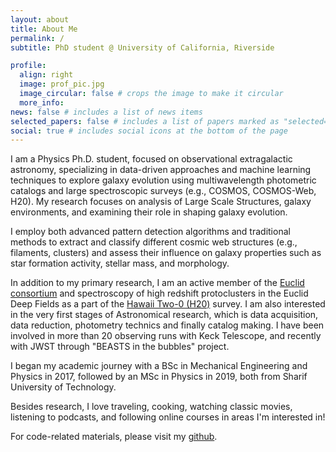 ```yaml
---
layout: about
title: About Me
permalink: /
subtitle: PhD student @ University of California, Riverside

profile:
  align: right
  image: prof_pic.jpg
  image_circular: false # crops the image to make it circular
  more_info: 
news: false # includes a list of news items
selected_papers: false # includes a list of papers marked as "selected={true}"
social: true # includes social icons at the bottom of the page
---
```

I am a Physics Ph.D. student, focused on observational extragalactic astronomy, specializing in data-driven approaches and machine learning techniques to explore galaxy evolution using multiwavelength photometric catalogs and large spectroscopic surveys (e.g., COSMOS, COSMOS-Web, H20). My research focuses on analysis of Large Scale Structures, galaxy environments, and examining their role in shaping galaxy evolution.

I employ both advanced pattern detection algorithms and traditional methods to extract and classify different cosmic web structures (e.g., filaments, clusters) and assess their influence on galaxy properties such as star formation activity, stellar mass, and morphology.

In addition to my primary research, I am an active member of the [Euclid consortium](https://www.euclid-ec.org/) and spectroscopy of high redshift protoclusters in the Euclid Deep Fields as a part of the [Hawaii Two-0 (H20)](https://project.ifa.hawaii.edu/h20/) survey. I am also interested in the very first stages of Astronomical research, which is data acquisition, data reduction, photometry technics and finally catalog making. I have been involved in more than 20 observing runs with Keck Telescope, and recently with JWST through "BEASTS in the bubbles" project.

I began my academic journey with a BSc in Mechanical Engineering and Physics in 2017, followed by an MSc in Physics in 2019, both from Sharif University of Technology.

Besides research, I love traveling, cooking, watching classic movies, listening to podcasts, and following online courses in areas I'm interested in!

For code-related materials, please visit my [github](https://github.com/sinataamoli).
